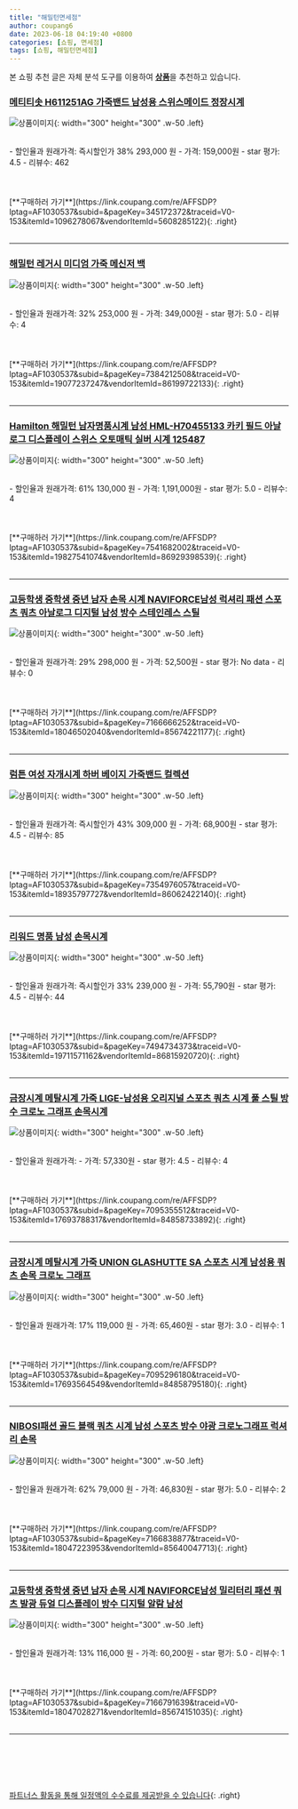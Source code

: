 ```yaml
---
title: "해밀턴면세점"
author: coupang6
date: 2023-06-18 04:19:40 +0800
categories: [쇼핑, 면세점]
tags: [쇼핑, 해밀턴면세점]
---
```


본 쇼핑 추천 글은 자체 분석 도구를 이용하여 [**상품**](https://link.coupang.com/a/bao1ui)을 추천하고 있습니다.

### [메티티솟 H611251AG 가죽밴드 남성용 스위스메이드 정장시계](https://link.coupang.com/re/AFFSDP?lptag=AF1030537&subid=&pageKey=345172372&traceid=V0-153&itemId=1096278067&vendorItemId=5608285122)

![상품이미지](https://thumbnail7.coupangcdn.com/thumbnails/remote/230x230ex/image/vendor_inventory/f4b0/826186cf168c6fb4a82d8c14f04fa2d0dcdb0287341ebe1a57f98a97290a.jpg){: width="300" height="300" .w-50 .left}


<br>
- 할인율과 원래가격: 즉시할인가 38%  293,000   원
- 가격: 159,000원
- star 평가: 4.5
- 리뷰수: 462
<br>
<br>
<br>
<br>
[**구매하러 가기**](https://link.coupang.com/re/AFFSDP?lptag=AF1030537&subid=&pageKey=345172372&traceid=V0-153&itemId=1096278067&vendorItemId=5608285122){: .right}
<br>
<br>

---

### [해밀턴 레거시 미디엄 가죽 메신저 백](https://link.coupang.com/re/AFFSDP?lptag=AF1030537&subid=&pageKey=7384212508&traceid=V0-153&itemId=19077237247&vendorItemId=86199722133)

![상품이미지](https://thumbnail8.coupangcdn.com/thumbnails/remote/230x230ex/image/vendor_inventory/4556/62ac7db250835978cb28e164bb814d1eec187e05836d7c8d34c5f50821bd.jpg){: width="300" height="300" .w-50 .left}


<br>
- 할인율과 원래가격: 32%  253,000   원
- 가격: 349,000원
- star 평가: 5.0
- 리뷰수: 4
<br>
<br>
<br>
<br>
[**구매하러 가기**](https://link.coupang.com/re/AFFSDP?lptag=AF1030537&subid=&pageKey=7384212508&traceid=V0-153&itemId=19077237247&vendorItemId=86199722133){: .right}
<br>
<br>

---

### [Hamilton 해밀턴 남자명품시계 남성 HML-H70455133 카키 필드 아날로그 디스플레이 스위스 오토매틱 실버 시계 125487](https://link.coupang.com/re/AFFSDP?lptag=AF1030537&subid=&pageKey=7541682002&traceid=V0-153&itemId=19827541074&vendorItemId=86929398539)

![상품이미지](https://thumbnail10.coupangcdn.com/thumbnails/remote/230x230ex/image/vendor_inventory/e4e4/fe181280a5d94ce5afc57ade92217dc799be95fa8c433779f34be0a54452.jpg){: width="300" height="300" .w-50 .left}


<br>
- 할인율과 원래가격: 61%  130,000   원
- 가격: 1,191,000원
- star 평가: 5.0
- 리뷰수: 4
<br>
<br>
<br>
<br>
[**구매하러 가기**](https://link.coupang.com/re/AFFSDP?lptag=AF1030537&subid=&pageKey=7541682002&traceid=V0-153&itemId=19827541074&vendorItemId=86929398539){: .right}
<br>
<br>

---

### [고등학생 중학생 중년 남자 손목 시계 NAVIFORCE남성 럭셔리 패션 스포츠 쿼츠 아날로그 디지털 남성 방수 스테인레스 스틸](https://link.coupang.com/re/AFFSDP?lptag=AF1030537&subid=&pageKey=7166666252&traceid=V0-153&itemId=18046502040&vendorItemId=85674221177)

![상품이미지](https://thumbnail9.coupangcdn.com/thumbnails/remote/230x230ex/image/vendor_inventory/8bbb/b0b5f232b60c29f7fc266a89a703028ce257c9026b9d4b1958df11905ea8.jpg){: width="300" height="300" .w-50 .left}


<br>
- 할인율과 원래가격: 29%  298,000   원
- 가격: 52,500원
- star 평가: No data
- 리뷰수: 0
<br>
<br>
<br>
<br>
[**구매하러 가기**](https://link.coupang.com/re/AFFSDP?lptag=AF1030537&subid=&pageKey=7166666252&traceid=V0-153&itemId=18046502040&vendorItemId=85674221177){: .right}
<br>
<br>

---

### [럼튼 여성 자개시계 하버 베이지 가죽밴드 컬렉션](https://link.coupang.com/re/AFFSDP?lptag=AF1030537&subid=&pageKey=7354976057&traceid=V0-153&itemId=18935797727&vendorItemId=86062422140)

![상품이미지](https://thumbnail7.coupangcdn.com/thumbnails/remote/230x230ex/image/vendor_inventory/bfc7/cf296f98baa277f52407bd90b90a7400c372904a589629c5d0d07de6bd8f.jpg){: width="300" height="300" .w-50 .left}


<br>
- 할인율과 원래가격: 즉시할인가 43%  309,000   원
- 가격: 68,900원
- star 평가: 4.5
- 리뷰수: 85
<br>
<br>
<br>
<br>
[**구매하러 가기**](https://link.coupang.com/re/AFFSDP?lptag=AF1030537&subid=&pageKey=7354976057&traceid=V0-153&itemId=18935797727&vendorItemId=86062422140){: .right}
<br>
<br>

---

### [리워드 명품 남성 손목시계](https://link.coupang.com/re/AFFSDP?lptag=AF1030537&subid=&pageKey=7494734373&traceid=V0-153&itemId=19711571162&vendorItemId=86815920720)

![상품이미지](https://thumbnail7.coupangcdn.com/thumbnails/remote/230x230ex/image/vendor_inventory/d34a/125c187a88db4f46d0c3d46e716196fc19192b2d28d4c8bf484695600285.jpg){: width="300" height="300" .w-50 .left}


<br>
- 할인율과 원래가격: 즉시할인가 33%  239,000   원
- 가격: 55,790원
- star 평가: 4.5
- 리뷰수: 44
<br>
<br>
<br>
<br>
[**구매하러 가기**](https://link.coupang.com/re/AFFSDP?lptag=AF1030537&subid=&pageKey=7494734373&traceid=V0-153&itemId=19711571162&vendorItemId=86815920720){: .right}
<br>
<br>

---

### [금장시계 메탈시계 가죽 LIGE-남성용 오리지널 스포츠 쿼츠 시계 풀 스틸 방수 크로노 그래프 손목시계](https://link.coupang.com/re/AFFSDP?lptag=AF1030537&subid=&pageKey=7095355512&traceid=V0-153&itemId=17693788317&vendorItemId=84858733892)

![상품이미지](https://thumbnail6.coupangcdn.com/thumbnails/remote/230x230ex/image/vendor_inventory/c35e/1744850dd10b4777f0981370b3fe9cc59442d5fb3d1965fe2078c647cd9e.jpg){: width="300" height="300" .w-50 .left}


<br>
- 할인율과 원래가격: 
- 가격: 57,330원
- star 평가: 4.5
- 리뷰수: 4
<br>
<br>
<br>
<br>
[**구매하러 가기**](https://link.coupang.com/re/AFFSDP?lptag=AF1030537&subid=&pageKey=7095355512&traceid=V0-153&itemId=17693788317&vendorItemId=84858733892){: .right}
<br>
<br>

---

### [금장시계 메탈시계 가죽 UNION GLASHUTTE SA 스포츠 시계 남성용 쿼츠 손목 크로노 그래프](https://link.coupang.com/re/AFFSDP?lptag=AF1030537&subid=&pageKey=7095296180&traceid=V0-153&itemId=17693564549&vendorItemId=84858795180)

![상품이미지](https://thumbnail10.coupangcdn.com/thumbnails/remote/230x230ex/image/vendor_inventory/b8e8/3be647b49c28a0565a0a504c68509e60a430d8623b5b5abb3f4a95007324.jpg){: width="300" height="300" .w-50 .left}


<br>
- 할인율과 원래가격: 17%  119,000   원
- 가격: 65,460원
- star 평가: 3.0
- 리뷰수: 1
<br>
<br>
<br>
<br>
[**구매하러 가기**](https://link.coupang.com/re/AFFSDP?lptag=AF1030537&subid=&pageKey=7095296180&traceid=V0-153&itemId=17693564549&vendorItemId=84858795180){: .right}
<br>
<br>

---

### [NIBOSI패션 골드 블랙 쿼츠 시계 남성 스포츠 방수 야광 크로노그래프 럭셔리 손목](https://link.coupang.com/re/AFFSDP?lptag=AF1030537&subid=&pageKey=7166838877&traceid=V0-153&itemId=18047223953&vendorItemId=85640047713)

![상품이미지](https://thumbnail6.coupangcdn.com/thumbnails/remote/230x230ex/image/vendor_inventory/e263/4e79cc98a4915c2cfb5846ca859b38f928d769782c63523119bf0418b7ab.jpg){: width="300" height="300" .w-50 .left}


<br>
- 할인율과 원래가격: 62%  79,000   원
- 가격: 46,830원
- star 평가: 5.0
- 리뷰수: 2
<br>
<br>
<br>
<br>
[**구매하러 가기**](https://link.coupang.com/re/AFFSDP?lptag=AF1030537&subid=&pageKey=7166838877&traceid=V0-153&itemId=18047223953&vendorItemId=85640047713){: .right}
<br>
<br>

---

### [고등학생 중학생 중년 남자 손목 시계 NAVIFORCE남성 밀리터리 패션 쿼츠 발광 듀얼 디스플레이 방수 디지털 알람 남성](https://link.coupang.com/re/AFFSDP?lptag=AF1030537&subid=&pageKey=7166791639&traceid=V0-153&itemId=18047028271&vendorItemId=85674151035)

![상품이미지](https://thumbnail9.coupangcdn.com/thumbnails/remote/230x230ex/image/vendor_inventory/14a2/ed5f7975e3393247fa4232fc59c673bdc5f59768d45003bdea01f127d79b.jpg){: width="300" height="300" .w-50 .left}


<br>
- 할인율과 원래가격: 13%  116,000   원
- 가격: 60,200원
- star 평가: 5.0
- 리뷰수: 1
<br>
<br>
<br>
<br>
[**구매하러 가기**](https://link.coupang.com/re/AFFSDP?lptag=AF1030537&subid=&pageKey=7166791639&traceid=V0-153&itemId=18047028271&vendorItemId=85674151035){: .right}
<br>
<br>

---
<br><br><br><br><br> [파트너스 활동을 통해 일정액의 수수료를 제공받을 수 있습니다](https://link.coupang.com/a/bao1ui){: .right}